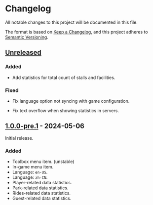 # Changelog

All notable changes to this project will be documented in this file.

The format is based on [Keep a Changelog],
and this project adheres to [Semantic Versioning].

## [Unreleased]

### Added

- Add statistics for total count of stalls and facilities.

### Fixed

- Fix language option not syncing with game configuration.

- Fix text overflow when showing statistics in servers.

## [1.0.0-pre.1] - 2024-05-06

Initial release.

### Added

- Toolbox menu item. (unstable)
- In-game menu item.
- Language: `en-US`.
- Language: `zh-CN`.
- Player-related data statistics.
- Park-related data statistics.
- Rides-related data statistics.
- Guest-related data statistics.

<!-- Links -->

[keep a changelog]: https://keepachangelog.com/en/1.0.0/
[semantic versioning]: https://semver.org/spec/v2.0.0.html

<!-- Versions -->

[unreleased]: https://github.com/mrmagic2020/openrct2-dynamicdashboard/compare/v1.0.0-pre.1...HEAD
[1.0.0-pre.1]: https://github.com/mrmagic2020/openrct2-dynamicdashboard/releases/tag/v1.0.0-pre.1
